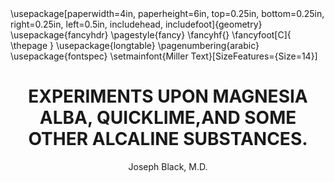 ---
title: "EXPERIMENTS UPON MAGNESIA ALBA, QUICKLIME,AND SOME OTHER ALCALINE SUBSTANCES."
author: 'Joseph Black, M.D.'
subtitle: ""
documentclass: book  
output: pdf_document  
header-includes:
  - \usepackage[paperwidth=4in, paperheight=6in, top=0.25in, bottom=0.25in, right=0.25in, left=0.5in, includehead, includefoot]{geometry} 
  - \usepackage{fancyhdr}
  - \pagestyle{fancy}
  - \fancyhf{}
  - \fancyfoot[C]{
     \thepage
     }
  - \usepackage{longtable} 
  - \pagenumbering{arabic}
  - \usepackage{fontspec}
  - \setmainfont{Miller Text}[SizeFeatures={Size=14}]
---